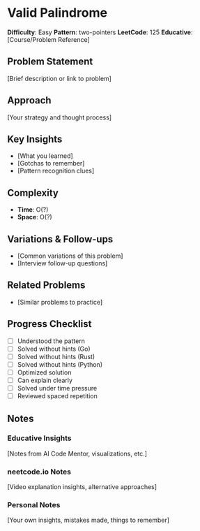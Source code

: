# Valid Palindrome

**Difficulty**: Easy
**Pattern**: two-pointers
**LeetCode**: 125
**Educative**: [Course/Problem Reference]

## Problem Statement
[Brief description or link to problem]

## Approach
[Your strategy and thought process]

## Key Insights
- [What you learned]
- [Gotchas to remember]
- [Pattern recognition clues]

## Complexity
- **Time**: O(?)
- **Space**: O(?)

## Variations & Follow-ups
- [Common variations of this problem]
- [Interview follow-up questions]

## Related Problems
- [Similar problems to practice]

## Progress Checklist
- [ ] Understood the pattern
- [ ] Solved without hints (Go)
- [ ] Solved without hints (Rust)
- [ ] Solved without hints (Python)
- [ ] Optimized solution
- [ ] Can explain clearly
- [ ] Solved under time pressure
- [ ] Reviewed spaced repetition

## Notes
### Educative Insights
[Notes from AI Code Mentor, visualizations, etc.]

### neetcode.io Notes
[Video explanation insights, alternative approaches]

### Personal Notes
[Your own insights, mistakes made, things to remember]
